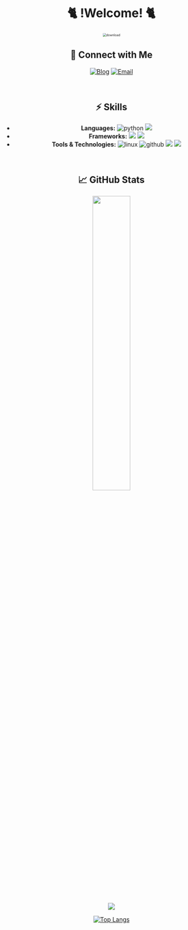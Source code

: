 
<div align="center">

# :cat2:  !Welcome!  :cat2:
<img src="https://user-images.githubusercontent.com/97100324/148666300-5e4760fd-9396-4327-b3dd-63ed79dfc1dd.jpg" alt="download" style="zoom:50%;" /> 


## 🔗 Connect with Me
[![Blog](https://img.shields.io/badge/Blog-FF4500?style=flat&logo=blogger&logoColor=white)](https://kokoko12334.tistory.com/) [![Email](https://img.shields.io/badge/Email-D14836?style=flat&logo=gmail&logoColor=white)](mailto:gnjgnjgnj@naver.com)

<br>

## ⚡ Skills
- **Languages:** ![python](https://img.shields.io/badge/python-3776AB.svg?&style=for-the-badge&logo=python&logoColor=black) <img src="https://img.shields.io/badge/java-007396?style=for-the-badge&logo=java&logoColor=white"> 
- **Frameworks:** <img src="https://img.shields.io/badge/django-092E20?style=for-the-badge&logo=django&logoColor=white"> <img src="https://img.shields.io/badge/spring-6DB33F?style=for-the-badge&logo=spring&logoColor=white">
- **Tools & Technologies:** ![linux](https://img.shields.io/badge/linux-FCC624.svg?&style=for-the-badge&logo=linux&logoColor=black) ![github](https://img.shields.io/badge/github-181717.svg?&style=for-the-badge&logo=github&logoColor=white) <img src="https://img.shields.io/badge/amazonaws-232F3E?style=for-the-badge&logo=amazonaws&logoColor=white">  <img src="https://img.shields.io/badge/mysql-4479A1?style=for-the-badge&logo=mysql&logoColor=white"> 

<br>

## 📈 GitHub Stats
<a href="s">
  <img src="https://github-readme-stats.vercel.app/api?username=kokoko12334&theme=tokyonight&show_icons=true&count_private=true" width="42%" />
</a>

![](http://github-profile-summary-cards.vercel.app/api/cards/profile-details?username=kokoko12334&theme=date_night)

[![Top Langs](https://github-readme-stats.vercel.app/api/top-langs/?username=kokoko12334&layout=compact)](https://github.com/delay-100/github-readme-stats)
